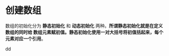 创建数组
================================================================================
数组的初始化分为 **静态初始化** 和 **动态初始化** 两种。**所谓静态初始化就是在定义数组的同时给
数组元素赋初值。静态初始化使用一对大括号将初值括起来，每个元素对应一个引用**。



































dd
